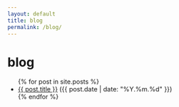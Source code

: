 ```yaml
---
layout: default
title: blog
permalink: /blog/
---
```


# blog

<ul>
  {% for post in site.posts %}
    <li>
      <a href="{{ post.url | relative_url }}">{{ post.title }}</a>
      <span style="color: var(--accent); font-size: 0.9rem;">({{ post.date | date: "%Y.%m.%d" }})</span>
    </li>
  {% endfor %}
</ul>

